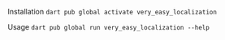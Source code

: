 Installation
`dart pub global activate very_easy_localization`

Usage
`dart pub global run very_easy_localization --help`